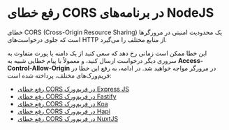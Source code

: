 # رفع خطای CORS در برنامه‌های NodeJS

خطای CORS (Cross-Origin Resource Sharing) یک محدودیت امنیتی در مرورگرها است که جلوی درخواست‌های HTTP از منابع مختلف را می‌گیرد. 

این خطا ممکن است زمانی رخ دهد که سعی کنید از یک دامنه یا پورت متفاوت به سروری دیگر درخواست ارسال کنید، و معمولاً با پیام خطایی شبیه به **Access-Control-Allow-Origin** در مرورگر مواجه خواهید شد. در ادامه، به رفع این خطا در فریم‌ورک‌های مختلف، پرداخته شده است:

- [رفع خطای CORS در فریم‌ورک Express JS](./expressjs.md)
- [رفع خطای CORS در فریم‌ورک Fastify](./fastify.md)
- [رفع خطای CORS در فریم‌ورک Koa](./koa.md)
- [رفع خطای CORS در فریم‌ورک Hapi](./hapi.md)
- [رفع خطای CORS در فریم‌ورک NuxtJS](./nuxtjs.md)





